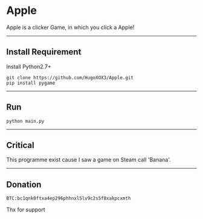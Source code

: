 # Apple
Apple is a clicker Game, in which you click a Apple!

---
Install Requirement
---
Install Python2.7+
```
git clone https://github.com/HugoXOX3/Apple.git
pip install pygame
```

---
Run
---
```
python main.py
```

---
Critical
---
This programme exist cause I saw a game on Steam call 'Banana'.

---
Donation
---
```
BTC:bc1qnk0ftxa4ep296phhnxl5lv9c2s5f8xakpcxmth
```
Thx for support
